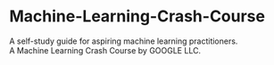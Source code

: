 # Machine-Learning-Crash-Course
A self-study guide for aspiring machine learning practitioners.<br>
A Machine Learning Crash Course by GOOGLE LLC.
